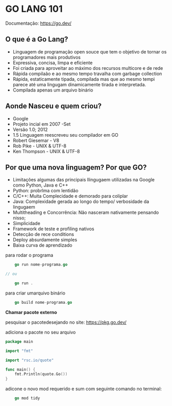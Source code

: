 # GO LANG 101

Documentação:   https://go.dev/


## O que é a Go Lang?

- Linguagem de programação open souce que tem o objetivo de tornar os programadores mais produtivos
- Expressiva, concisa, limpa e eficiente
- Foi criada para aproveitar ao máximo dos recursos multicore e de rede
- Rápida compilaão e ao mesmo tempo travalha com garbage collection
- Rápida, estaticamente tipada, compilada mas que ao mesmo tempi parece até uma lingugam dinamicamente tirada e interpretada.
- Compilada apenas um arquivo binário

## Aonde Nasceu e quem criou?

- Google
- Projeto incial em 2007 -Set
- Versão 1.0; 2012
- 1.5 Linguagem reescreveu seu compilador em GO
- Robert Giesemar - V8
- Rob Pike - UNIX & UTF-8
- Ken Thompson - UNIX & UTF-8

## Por que uma nova linguagem? Por que GO?

- Limitações algumas das principais llingugaem utilizadas na Google como Python, Java e C++
- Python: probrlma com lentidão
- C/C++: Muita Complecidade e demorado para coliplar
- Java: Complexidade gerada ao longo do tempo/ verbosidade da lingugaem
- Multitheading e Concorrência: Não nasceram nativamente pensando nisso;
- Simplicidade
- Framework de teste e profiling nativos
- Detecção de rece conditions
- Deploy absurdamente simples
- Baixa curva de aprendizado

para rodar o programa 
```go lang
    go run nome-programa.go

// ou 

    go run .
```

para criar umarquivo binário
```go lang
    go build nome-programa.go
```

**Chamar pacote externo**

pesquisar o pacotedesejando no site:
https://pkg.go.dev/

adiciona o pacote no seu arquivo

```go lang
package main

import "fmt"

import "rsc.io/quote"

func main() {
    fmt.Println(quote.Go())
}
```

adicone o novo mod requerido e sum com seguinte comando no terminal:

```go lang
    go mod tidy
```